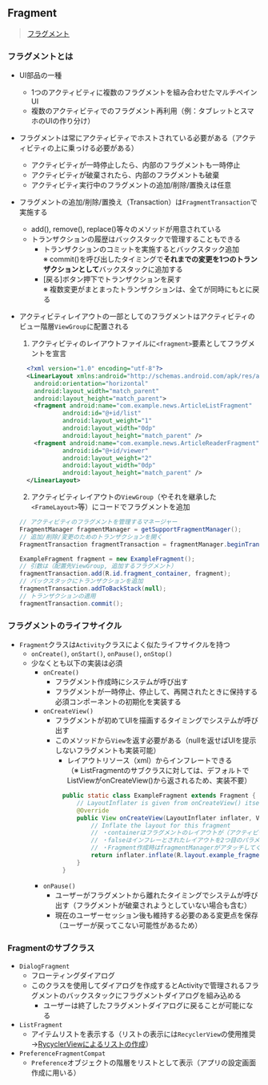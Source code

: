 ## Fragment
> [フラグメント](https://developer.android.com/guide/components/fragments?hl=ja)
### フラグメントとは
- UI部品の一種
  - 1つのアクティビティに複数のフラグメントを組み合わせたマルチペインUI
  - 複数のアクティビティでのフラグメント再利用（例：タブレットとスマホのUIの作り分け）
- フラグメントは常にアクティビティでホストされている必要がある（アクティビティの上に乗っける必要がある）
  - アクティビティが一時停止したら、内部のフラグメントも一時停止
  - アクティビティが破棄されたら、内部のフラグメントも破棄
  - アクティビティ実行中のフラグメントの追加/削除/置換えは任意
- フラグメントの追加/削除/置換え（Transaction）は`FragmentTransaction`で実施する
  - add(), remove(), replace()等々のメソッドが用意されている
  - トランザクションの履歴はバックスタックで管理することもできる
    - トランザクションのコミットを実施するとバックスタック追加  
      ※ commit()を呼び出したタイミングで**それまでの変更を1つのトランザクションとして**バックスタックに追加する
    - [戻る]ボタン押下でトランザクションを戻す  
      ※ 複数変更がまとまったトランザクションは、全てが同時にもとに戻る
- アクティビティレイアウトの一部としてのフラグメントはアクティビティのビュー階層`ViewGroup`に配置される
  1. アクティビティのレイアウトファイルに`<fragment>`要素としてフラグメントを宣言
  ```xml
    <?xml version="1.0" encoding="utf-8"?>
    <LinearLayout xmlns:android="http://schemas.android.com/apk/res/android"
      android:orientation="horizontal"
      android:layout_width="match_parent"
      android:layout_height="match_parent">
      <fragment android:name="com.example.news.ArticleListFragment"
              android:id="@+id/list"
              android:layout_weight="1"
              android:layout_width="0dp"
              android:layout_height="match_parent" />
      <fragment android:name="com.example.news.ArticleReaderFragment"
              android:id="@+id/viewer"
              android:layout_weight="2"
              android:layout_width="0dp"
              android:layout_height="match_parent" />
    </LinearLayout>
  ```
  
  2. アクティビティレイアウトの`ViewGroup`（やそれを継承した`<FrameLayout>`等）にコードでフラグメントを追加

  ```java
  // アクティビティのフラグメントを管理するマネージャー
  FragmentManager fragmentManager = getSupportFragmentManager();
  // 追加/削除/変更のためのトランザクションを開く
  FragmentTransaction fragmentTransaction = fragmentManager.beginTransaction();

  ExampleFragment fragment = new ExampleFragment();
  // 引数は（配置先ViewGroup, 追加するフラグメント）
  fragmentTransaction.add(R.id.fragment_container, fragment);
  // バックスタックにトランザクションを追加
  fragmentTransaction.addToBackStack(null);  
  // トランザクションの適用
  fragmentTransaction.commit();
  ```

### フラグメントのライフサイクル
- `Fragment`クラスは`Activity`クラスによく似たライフサイクルを持つ
  - `onCreate()`, `onStart()`, `onPause()`, `onStop()`
  - 少なくとも以下の実装は必須
    - `onCreate()`  
      - フラグメント作成時にシステムが呼び出す  
      - フラグメントが一時停止、停止して、再開されたときに保持する必須コンポーネントの初期化を実装する
    - `onCreateView()`  
      - フラグメントが初めてUIを描画するタイミングでシステムが呼び出す  
      - このメソッドから`View`を返す必要がある（nullを返せばUIを提示しないフラグメントも実装可能）
        - レイアウトリソース（xml）からインフレートできる  
        （※ ListFragmentのサブクラスに対しては、デフォルトでListViewがonCreateView()から返されるため、実装不要）
        ```java
          public static class ExampleFragment extends Fragment {
              // LayoutInflater is given from onCreateView() itself
              @Override
              public View onCreateView(LayoutInflater inflater, ViewGroup container, Bundle savedInstanceState) {
                  // Inflate the layout for this fragment
                  // ・containerはフラグメントのレイアウトが（アクティビティのレイアウトから）が挿入される親ViewGroup
                  // ・falseはインフレーとされたレイアウトを2つ目のパラメータにアタッチすべきかどうかを示す
                  // ・Fragment作成時はfragmentManagerがアタッチしてくれるので不要（trueにすると親ViewGroupに同じViewを2つセットすることになる）
                  return inflater.inflate(R.layout.example_fragment, container, false);
              }
          }
        ```
    - `onPause()`  
      - ユーザーがフラグメントから離れたタイミングでシステムが呼び出す（フラグメントが破棄されようとしていない場合も含む）  
      - 現在のユーザーセッション後も維持する必要のある変更点を保存（ユーザーが戻ってこない可能性があるため）
        
### Fragmentのサブクラス
- `DialogFragment`
  - フローティングダイアログ
  - このクラスを使用してダイアログを作成するとActivityで管理されるフラグメントのバックスタックにフラグメントダイアログを組み込める
    - ユーザーは終了したフラグメントダイアログに戻ることが可能になる
- `ListFragment`
  - アイテムリストを表示する（リストの表示には`RecyclerView`の使用推奨→[RycyclerViewによるリストの作成](https://developer.android.com/guide/topics/ui/layout/recyclerview?hl=ja)）
- `PreferenceFragmentCompat`
  - `Preference`オブジェクトの階層をリストとして表示（アプリの設定画面作成に用いる）

